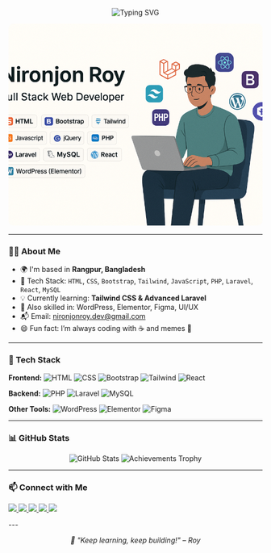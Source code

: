 <!-- Typing Animation (will work properly on GitHub) -->
<p align="center">
  <img src="https://readme-typing-svg.herokuapp.com?font=Fira+Code&pause=1000&color=00C896&width=435&lines=Hey+there!+I'm+Nironjon+Roy+👋;Web+Developer+%7C+Laravel+%7C+React;Frontend+%2B+Backend+Craftsman+%F0%9F%94%A5;Always+Learning+%7C+Always+Coding" alt="Typing SVG" />
</p>


<!-- Your Profile Image -->
<p align="center">
  <a href="https://ibb.co.com/qFsR5G1Y">
    <img src="nironjon.png" alt="nironjonroy" style="width: 100%; height: 400px; object-fit: cover; border-radius: 10px;" />
  </a>
</p>


---

### 🧑‍💻 About Me

- 🌍 I'm based in **Rangpur, Bangladesh**
- 🔧 Tech Stack: `HTML`, `CSS`, `Bootstrap`, `Tailwind`, `JavaScript`, `PHP`, `Laravel`, `React`, `MySQL`
- 💡 Currently learning: **Tailwind CSS & Advanced Laravel**
- 🧠 Also skilled in: WordPress, Elementor, Figma, UI/UX
- 📬 Email: [nironjonroy.dev@gmail.com](mailto:nironjonroy.dev@gmail.com)
- 😄 Fun fact: I’m always coding with ☕ and memes 🤣

---

### 🚀 Tech Stack

**Frontend:**
![HTML](https://img.shields.io/badge/HTML5-E44D26?style=flat&logo=html5&logoColor=white)
![CSS](https://img.shields.io/badge/CSS3-264de4?style=flat&logo=css3&logoColor=white)
![Bootstrap](https://img.shields.io/badge/Bootstrap-6e00ff?style=flat&logo=bootstrap&logoColor=white)
![Tailwind](https://img.shields.io/badge/Tailwind_CSS-38bdf8?style=flat&logo=tailwind-css&logoColor=white)
![React](https://img.shields.io/badge/React-20232A?style=flat&logo=react&logoColor=61DAFB)

**Backend:**
![PHP](https://img.shields.io/badge/PHP-777BB4?style=flat&logo=php&logoColor=white)
![Laravel](https://img.shields.io/badge/Laravel-e74430?style=flat&logo=laravel&logoColor=white)
![MySQL](https://img.shields.io/badge/MySQL-005e86?style=flat&logo=mysql&logoColor=white)

**Other Tools:**
![WordPress](https://img.shields.io/badge/WordPress-21759B?style=flat&logo=wordpress&logoColor=white)
![Elementor](https://img.shields.io/badge/Elementor-92003B?style=flat&logo=elementor&logoColor=white)
![Figma](https://img.shields.io/badge/Figma-F24E1E?style=flat&logo=figma&logoColor=white)

---

### 📊 GitHub Stats

<p align="center">
  <!-- GitHub Stats Image -->
  <img src="https://github-readme-stats.vercel.app/api?username=nironjonroy&show_icons=true&theme=radical" width="48%" alt="GitHub Stats" />

  <!-- Trophy or Achievement Image -->
  <img src="https://img.shields.io/badge/🏆-Achievements-green?style=for-the-badge&logo=trophy&logoColor=white" width="48%" alt="Achievements Trophy" />
</p>

---

### 📫 Connect with Me
<p align="left">
  <a href="https://facebook.com/yourusername" target="_blank">
    <img src="https://img.shields.io/badge/Facebook-1877F2?style=flat&logo=facebook&logoColor=white" />
  </a>
  <a href="https://linkedin.com/in/yourusername" target="_blank">
    <img src="https://img.shields.io/badge/LinkedIn-0077B5?style=flat&logo=linkedin&logoColor=white" />
  </a>
  <a href="https://github.com/nironjonroy" target="_blank">
    <img src="https://img.shields.io/badge/GitHub-100000?style=flat&logo=github&logoColor=white" />
  </a>
  <a href="https://twitter.com/yourusername" target="_blank">
    <img src="https://img.shields.io/badge/Twitter-1DA1F2?style=flat&logo=twitter&logoColor=white" />
  </a>
  <a href="https://wa.me/8801xxxxxxxxx" target="_blank">
    <img src="https://img.shields.io/badge/WhatsApp-25D366?style=flat&logo=whatsapp&logoColor=white" />
  </a>
</p>
---

<p align="center"><i>🌱 "Keep learning, keep building!" – Roy</i></p>
